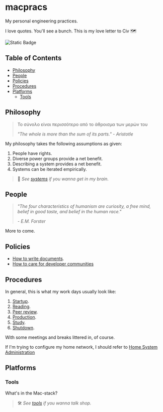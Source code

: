 # macpracs

My personal engineering practices.

I love quotes. You'll see a bunch. This is my love letter to Civ 🗺️

![Static Badge](https://img.shields.io/badge/version-2.8.0-66023c)

## Table of Contents

- [Philosophy](#philosophy)
- [People](#people)
- [Policies](#policies)
- [Procedures](#procedures)
- [Platforms](#platforms)
	- [Tools](#tools)

## Philosophy

> Το σύνολο είναι περισσότερο από το άθροισμα των μερών του
>
> *"The whole is more than the sum of its parts."*
> *- Aristotle*

My philosophy takes the following assumptions as given:
1. People have rights.
2. Diverse power groups provide a net benefit.
3. Describing a system provides a net benefit.
4. Systems can be iterated empirically.

> 🧠 *See [systems](systems.md) if you wanna get in my brain.*

## People

> *"The four characteristics of humanism are curiosity, a free mind, belief in good taste, and belief in the human race."*
> 
> *- E.M. Forster*

More to come.

## Policies

- [How to write documents](/policies/doc-style-guide.md).
- [How to care for developer communities](/policies/community-needs-assessment.md)

## Procedures

In general, this is what my work days usually look like:
1. [Startup](/procedures/startup.md).
2. [Reading](/procedures/reading.md).
3. [Peer review](/procedures/peer-review.md).
4. [Production](/procedures/production.md).
7. [Study](/procedures/study.md).
8. [Shutdown](/procedures/shutdown.md).

With some meetings and breaks littered in, of course.

If I'm trying to configure my home network, I should refer to [Home System Administration](procedures/home-sysadmin.md)

## Platforms

### Tools

What's in the Mac-stack?

> 🛠️ *See [tools](tools/README.md) if you wanna talk shop.*
